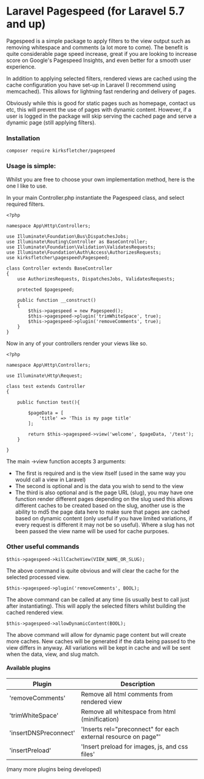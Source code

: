 
# Laravel Pagespeed (for Laravel 5.7 and up)

Pagespeed is a simple package to apply filters to the view output such as removing whitespace and comments (a lot more to come). The benefit is quite considerable page speed increase, great if you are looking to increase score on Google's Pagespeed Insights, and even better for a smooth user experience.

In addition to applying selected filters, rendered views are cached using the cache configuration you have set-up in Laravel (I recommend using memcached). This allows for lightning fast rendering and delivery of pages.

Obviously while this is good for static pages such as homepage, contact us etc, this will prevent the use of pages with dynamic content. However, if a user is logged in the package will skip serving the cached page and serve a dynamic page (still applying filters).


### Installation

    composer require kirksfletcher/pagespeed


### Usage is simple: 



Whilst you are free to choose your own implementation method, here is the one I like to use.


In your main Controller.php instantiate the Pagespeed class, and select required filters.

    <?php  
      
    namespace App\Http\Controllers;  
      
    use Illuminate\Foundation\Bus\DispatchesJobs;  
    use Illuminate\Routing\Controller as BaseController;  
    use Illuminate\Foundation\Validation\ValidatesRequests;  
    use Illuminate\Foundation\Auth\Access\AuthorizesRequests;  
    use kirksfletcher\pagespeed\Pagespeed;  
      
    class Controller extends BaseController  
    {  
        use AuthorizesRequests, DispatchesJobs, ValidatesRequests;  
      
        protected $pagespeed;  
      
        public function __construct()  
        {  
            $this->pagespeed = new Pagespeed();  
            $this->pagespeed->plugin('trimWhiteSpace', true);  
            $this->pagespeed->plugin('removeComments', true);  
        }  
    }


Now in any of your controllers render your views like so.

    <?php  
      
    namespace App\Http\Controllers;  
      
    use Illuminate\Http\Request;  
      
    class test extends Controller  
    {  
      
        public function test(){  
      
            $pageData = [  
                'title' => 'This is my page title'  
		    ];  
      
            return $this->pagespeed->view('welcome', $pageData, '/test');  
        }  
      
    }

The main ->view function accepts 3 arguments:

- The first is required and is the view itself (used in the same way you would call a view in Laravel)
- The second is optional and is the data you wish to send to the view
- The third is also optional and is the page URL (slug), you may have one function render different pages depending on the slug used this allows different caches to be created based on the slug, another use is the ability to md5 the page data here to make sure that pages are cached based on dynamic content (only useful if you have limited variations, if every request is different it may not be so useful). Where a slug has not been passed the view name will be used for cache purposes.

### Other useful commands

    $this->pagespeed->killCacheView(VIEW_NAME_OR_SLUG);

The above command is quite obvious and will clear the cache for the selected processed view.


    $this->pagespeed->plugin('removeComments', BOOL); 

The above command can be called at any time (is usually best to call just after instantiating). This will apply the selected filters whilst building the cached rendered view.


    $this->pagespeed->allowDynamicContent(BOOL);
    
The above command will allow for dynamic page content but will create more caches. New caches will be generated if the data being passed to the view differs in anyway. All variations will be kept in cache and will be sent when the data, view, and slug match.

#### Available plugins

 
| Plugin | Description |
|--|--|
| 'removeComments' | Remove all html comments from rendered view |
| 'trimWhiteSpace' | Remove all whitespace from html (minification) |
| 'insertDNSPreconnect' | 'Inserts rel="preconnect" for each external resource on page"' |
| 'insertPreload' | 'Insert preload for images, js, and css files' |

(many more plugins being developed)

